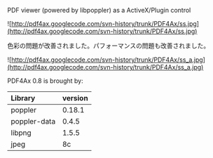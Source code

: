 PDF viewer (powered by libpoppler) as a ActiveX/Plugin control

![http://pdf4ax.googlecode.com/svn-history/trunk/PDF4Ax/ss.jpg](http://pdf4ax.googlecode.com/svn-history/trunk/PDF4Ax/ss.jpg)

色彩の問題が改善されました。パフォーマンスの問題も改善されました。

![http://pdf4ax.googlecode.com/svn-history/trunk/PDF4Ax/ss_a.jpg](http://pdf4ax.googlecode.com/svn-history/trunk/PDF4Ax/ss_a.jpg)

PDF4Ax 0.8 is brought by:

| **Library** | **version** |
|:------------|:------------|
| poppler     | 0.18.1      |
| poppler-data | 0.4.5       |
| libpng      | 1.5.5       |
| jpeg        | 8c          |
